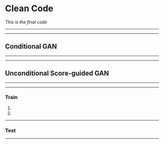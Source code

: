 # Clean Code

*This is the final code* 

----
----

## Conditional GAN

----
----

## Unconditional Score-guided GAN

----
----

### Train
1.
2. 




----

### Test

----
